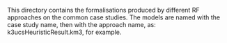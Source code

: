 This directory contains the formalisations produced by different RF approaches on the common case studies. 
The models are named with the case study name, then with the approach name, as: k3ucsHeuristicResult.km3, for example.
